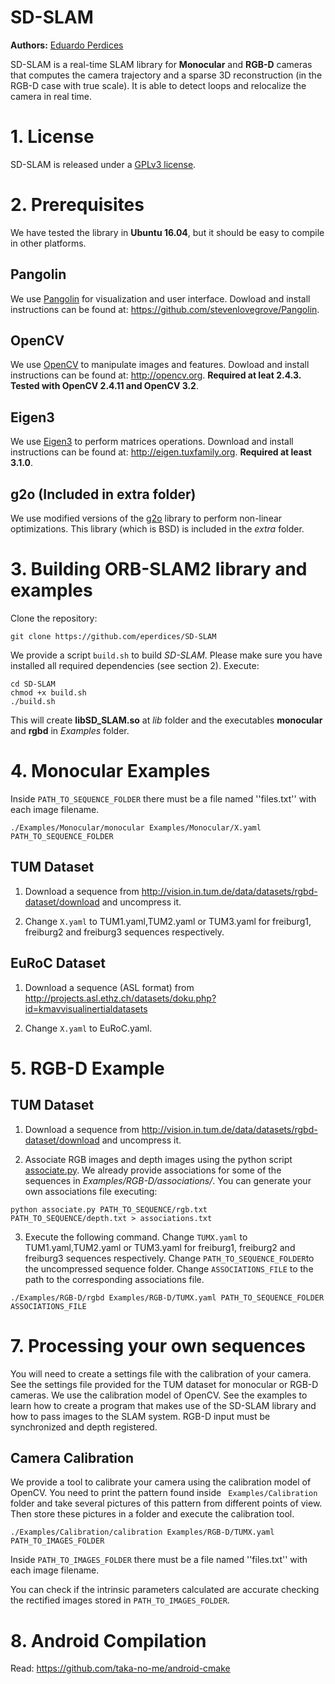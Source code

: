 # SD-SLAM
**Authors:** [Eduardo Perdices](https://gsyc.urjc.es/~eperdices/)

SD-SLAM is a real-time SLAM library for **Monocular** and **RGB-D** cameras that computes the camera trajectory and a sparse 3D reconstruction (in the RGB-D case with true scale). It is able to detect loops and relocalize the camera in real time. 

# 1. License

SD-SLAM is released under a [GPLv3 license](https://github.com/eperdices/SD-SLAM/blob/master/License-gpl.txt).

# 2. Prerequisites
We have tested the library in **Ubuntu 16.04**, but it should be easy to compile in other platforms.

## Pangolin
We use [Pangolin](https://github.com/stevenlovegrove/Pangolin) for visualization and user interface. Dowload and install instructions can be found at: https://github.com/stevenlovegrove/Pangolin.

## OpenCV
We use [OpenCV](http://opencv.org) to manipulate images and features. Dowload and install instructions can be found at: http://opencv.org. **Required at leat 2.4.3. Tested with OpenCV 2.4.11 and OpenCV 3.2**.

## Eigen3
We use [Eigen3](http://eigen.tuxfamily.org) to perform matrices operations. Download and install instructions can be found at: http://eigen.tuxfamily.org. **Required at least 3.1.0**.

## g2o (Included in extra folder)
We use modified versions of the [g2o](https://github.com/RainerKuemmerle/g2o) library to perform non-linear optimizations. This library (which is BSD) is included in the *extra* folder.

# 3. Building ORB-SLAM2 library and examples

Clone the repository:
```
git clone https://github.com/eperdices/SD-SLAM
```

We provide a script `build.sh` to build *SD-SLAM*. Please make sure you have installed all required dependencies (see section 2). Execute:
```
cd SD-SLAM
chmod +x build.sh
./build.sh
```

This will create **libSD_SLAM.so**  at *lib* folder and the executables **monocular** and **rgbd** in *Examples* folder.

# 4. Monocular Examples

Inside `PATH_TO_SEQUENCE_FOLDER` there must be a file named ''files.txt'' with each image filename. 

```
./Examples/Monocular/monocular Examples/Monocular/X.yaml PATH_TO_SEQUENCE_FOLDER
```

## TUM Dataset

1. Download a sequence from http://vision.in.tum.de/data/datasets/rgbd-dataset/download and uncompress it.

2. Change `X.yaml` to TUM1.yaml,TUM2.yaml or TUM3.yaml for freiburg1, freiburg2 and freiburg3 sequences respectively.

## EuRoC Dataset

1. Download a sequence (ASL format) from http://projects.asl.ethz.ch/datasets/doku.php?id=kmavvisualinertialdatasets

2. Change `X.yaml` to EuRoC.yaml.

# 5. RGB-D Example

## TUM Dataset

1. Download a sequence from http://vision.in.tum.de/data/datasets/rgbd-dataset/download and uncompress it.

2. Associate RGB images and depth images using the python script [associate.py](http://vision.in.tum.de/data/datasets/rgbd-dataset/tools). We already provide associations for some of the sequences in *Examples/RGB-D/associations/*. You can generate your own associations file executing:

  ```
  python associate.py PATH_TO_SEQUENCE/rgb.txt PATH_TO_SEQUENCE/depth.txt > associations.txt
  ```

3. Execute the following command. Change `TUMX.yaml` to TUM1.yaml,TUM2.yaml or TUM3.yaml for freiburg1, freiburg2 and freiburg3 sequences respectively. Change `PATH_TO_SEQUENCE_FOLDER`to the uncompressed sequence folder. Change `ASSOCIATIONS_FILE` to the path to the corresponding associations file.

  ```
  ./Examples/RGB-D/rgbd Examples/RGB-D/TUMX.yaml PATH_TO_SEQUENCE_FOLDER ASSOCIATIONS_FILE
  ```
 
# 7. Processing your own sequences

You will need to create a settings file with the calibration of your camera. See the settings file provided for the TUM dataset for monocular or RGB-D cameras. We use the calibration model of OpenCV. See the examples to learn how to create a program that makes use of the SD-SLAM library and how to pass images to the SLAM system. RGB-D input must be synchronized and depth registered.

## Camera Calibration

We provide a tool to calibrate your camera using the calibration model of OpenCV. You need to print the pattern found inside ` Examples/Calibration` folder and take several pictures of this pattern from different points of view. Then store these pictures in a folder and execute the calibration tool.

  ```
  ./Examples/Calibration/calibration Examples/RGB-D/TUMX.yaml PATH_TO_IMAGES_FOLDER
  ```

Inside `PATH_TO_IMAGES_FOLDER` there must be a file named ''files.txt'' with each image filename.

You can check if the intrinsic parameters calculated are accurate checking the rectified images stored in `PATH_TO_IMAGES_FOLDER`.


# 8. Android Compilation
Read: https://github.com/taka-no-me/android-cmake

